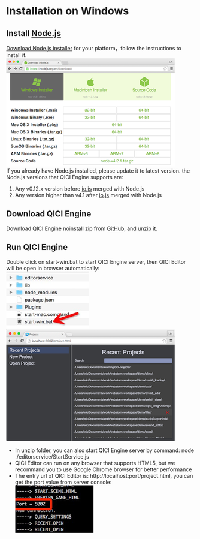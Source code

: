 # Installation on Windows

## Install [Node.js](https://nodejs.org)
[Download Node.js installer](https://nodejs.org) for your platform，follow the instructions to install it.	
![](images/windowsDownload.png)    
If you already have Node.js installed, please update it to latest version. the Node.js versions that QICI Engine supports are:	
1. Any v0.12.x version before [io.js](https://iojs.org) merged with Node.js
2. Any version higher than v4.1 after [io.js](https://iojs.org) merged with Node.js 

## Download QICI Engine	
Download QICI Engine noinstall zip from [GitHub](https://github.com/qiciengine/qiciengine/tree/master/releases), and unzip it. 

## Run QICI Engine
Double click on start-win.bat to start QICI Engine server, then QICI Editor will be open in browser automatically:	
![](images/start.jpeg)  
![](images/project.png)  

* In unzip folder, you can also start QICI Engine server by command: node ./editorservice/StartService.js
* QICI Editor can run on any browser that supports HTML5, but we recommand you to use Google Chrome browser for better performance
* The entry url of QICI Editor is: http://localhost:port/project.html, you can get the port value from server console:	  
![](images/port.png)    

